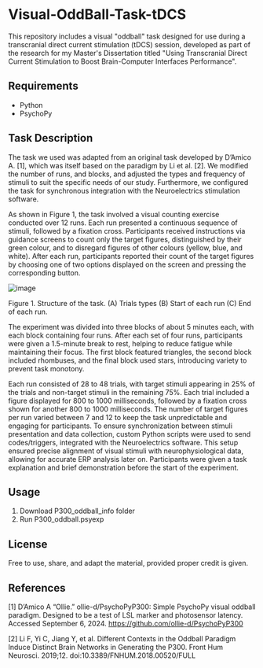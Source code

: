 # Visual-OddBall-Task-tDCS
This repository includes a visual "oddball" task designed for use during a transcranial direct current stimulation (tDCS) session, developed as part of the research for my Master's Dissertation titled "Using Transcranial Direct Current Stimulation to Boost Brain-Computer Interfaces Performance".

## Requirements
- Python
- PsychoPy

## Task Description
The task we used was adapted from an original task developed by D’Amico A. [1], which was itself based on the paradigm by Li et al. [2]. We modified the number of runs, and blocks, and adjusted the types and frequency of stimuli to suit the specific needs of our study. Furthermore, we configured the task for synchronous integration with the Neuroelectrics stimulation software.

As shown in Figure 1, the task involved a visual counting exercise conducted over 12 runs. Each run presented a continuous sequence of stimuli, followed by a fixation cross. Participants received instructions via guidance screens to count only the target figures, distinguished by their green colour, and to disregard figures of other colours (yellow, blue, and white). After each run, participants reported their count of the target figures by choosing one of two options displayed on the screen and pressing the corresponding button.

![image](https://github.com/user-attachments/assets/a38e2a62-e158-45a1-ad70-83cc594cfbf2)

Figure 1. Structure of the task. (A) Trials types (B) Start of each run (C) End of each run.


The experiment was divided into three blocks of about 5 minutes each, with each block containing four runs. After each set of four runs, participants were given a 1.5-minute break to rest, helping to reduce fatigue while maintaining their focus. The first block featured triangles, the second block included rhombuses, and the final block used stars, introducing variety to prevent task monotony.

Each run consisted of 28 to 48 trials, with target stimuli appearing in 25% of the trials and non-target stimuli in the remaining 75%. Each trial included a figure displayed for 800 to 1000 milliseconds, followed by a fixation cross shown for another 800 to 1000 milliseconds. The number of target figures per run varied between 7 and 12 to keep the task unpredictable and engaging for participants. To ensure synchronization between stimuli presentation and data collection, custom Python scripts were used to send codes/triggers, integrated with the Neuroelectrics software. This setup ensured precise alignment of visual stimuli with neurophysiological data, allowing for accurate ERP analysis later on. Participants were given a task explanation and brief demonstration before the start of the experiment.


## Usage
1. Download P300_oddball_info folder
2. Run P300_oddball.psyexp


## License
Free to use, share, and adapt the material, provided proper credit is given.

## References
[1] D’Amico A “Ollie.” ollie-d/PsychoPyP300: Simple PsychoPy visual oddball paradigm. Designed to be a test of LSL marker and photosensor latency. Accessed September 6, 2024. https://github.com/ollie-d/PsychoPyP300

[2] Li F, Yi C, Jiang Y, et al. Different Contexts in the Oddball Paradigm Induce Distinct Brain Networks in Generating the P300. Front Hum Neurosci. 2019;12. doi:10.3389/FNHUM.2018.00520/FULL
